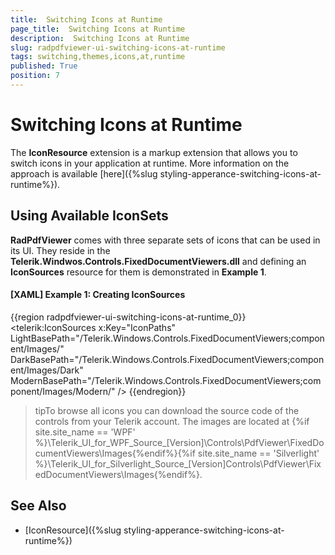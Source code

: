 ```yaml
---
title:  Switching Icons at Runtime
page_title:  Switching Icons at Runtime
description:  Switching Icons at Runtime
slug: radpdfviewer-ui-switching-icons-at-runtime
tags: switching,themes,icons,at,runtime
published: True
position: 7
---
```


# Switching Icons at Runtime


The __IconResource__ extension is a markup extension that allows you to switch icons in your application at runtime. More information on the approach is available [here]({%slug styling-apperance-switching-icons-at-runtime%}).


## Using Available IconSets

__RadPdfViewer__ comes with three separate sets of icons that can be used in its UI. They reside in the __Telerik.Windwos.Controls.FixedDocumentViewers.dll__ and defining an __IconSources__ resource for them is demonstrated in __Example 1__.


#### __[XAML] Example 1: Creating IconSources__

{{region radpdfviewer-ui-switching-icons-at-runtime_0}}
	<telerik:IconSources x:Key="IconPaths" LightBasePath="/Telerik.Windows.Controls.FixedDocumentViewers;component/Images/" 
										   DarkBasePath="/Telerik.Windows.Controls.FixedDocumentViewers;component/Images/Dark"
                                           ModernBasePath="/Telerik.Windows.Controls.FixedDocumentViewers;component/Images/Modern/" />
{{endregion}}


>tipTo browse all icons you can download the source code of the controls from your Telerik account. The images are located at {%if site.site_name == 'WPF' %}\Telerik\_UI\_for\_WPF\_Source\_[Version]\Controls\PdfViewer\FixedDocumentViewers\Images{%endif%}{%if site.site_name == 'Silverlight' %}\Telerik\_UI\_for\_Silverlight\_Source\_[Version]Controls\PdfViewer\FixedDocumentViewers\Images{%endif%}.


## See Also

* [IconResource]({%slug styling-apperance-switching-icons-at-runtime%})
